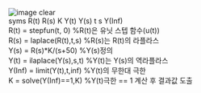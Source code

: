 ![image](https://github.com/Yited/matlab/assets/144079863/c225d9b5-6a30-4511-a5b3-5457bfcb9fd4)
clear\
syms R(t) R(s) K Y(t) Y(s) t s Y(Inf)\
R(t) = stepfun(t, 0) %R(t)은 유닛 스텝 함수(u(t))\
R(s) = laplace(R(t),t,s) %R(s)는 R(t)의 라플라스\
Y(s) = R(s)*K/(s+50) %Y(s)정의\
Y(t) = ilaplace(Y(s),s,t) %Y(t)는 Y(s)의 역라플라스\
Y(Inf) = limit(Y(t),t,inf) %Y(t)의 무한대 극한\
K = solve(Y(Inf)==1,K) %Y(t)극한 == 1 계산 후 결과값 도출
